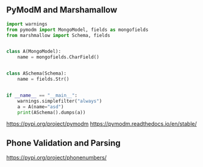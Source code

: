 ## PyModM and Marshamallow
```python
import warnings
from pymodm import MongoModel, fields as mongofields
from marshmallow import Schema, fields


class A(MongoModel):
    name = mongofields.CharField()


class ASchema(Schema):
    name = fields.Str()


if __name__ == "__main__":
    warnings.simplefilter("always")
    a = A(name="asd")
    print(ASchema().dumps(a))
```
https://pypi.org/project/pymodm
https://pymodm.readthedocs.io/en/stable/


## Phone Validation and Parsing
https://pypi.org/project/phonenumbers/
